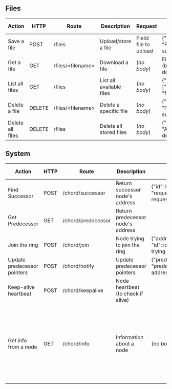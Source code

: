 ## Files

| Action | HTTP | Route | Description | Request | Success response | Error response |
| ------ | ---- | ----- | ----------- | ------- | ---------------- | -------------- |
| Save a file | POST | /files | Upload/store a file | Field: file to upload | {"message": "File uploaded successfully."} | {"error": "No file provided."} |
| Get a file | GET | /files/\<filename\> | Download a file | (*no body*) | File content (binary download) | {"error": "File not found."} |
| List all files | GET | /files | List all available files | (*no body*) | {"files": ["file1.txt", "file2.txt", ...]} | (*no body*)
| Delete a file | DELETE | /files/\<filename\> | Delete a specific file | (*no body*) | {"message": "File deleted successfully."} | {"error": "File not found."} | 
| Delete all files | DELETE | /files | Delete all stored files | (*no body*) | {"message": "All files deleted"} | (*no body*) |

## System

| Action | HTTP | Route | Description | Request | Success response | Error response |
| ------ | ---- | ----- | ----------- | ------- | ---------------- | -------------- |
| Find Successor | POST | /chord/successor | Return successor node's address | {"id": lookup_id, "requester": requester_addr} | {"successor_id": successor_id, "successor_addr": successor_address} | 
| Get Predecessor | GET | /chord/predecessor | Return predecessor node's address |
| Join the ring | POST | /chord/join | Node trying to join the ring | {"address" : address, "id": id} (of the node trying to join) |
| Update predecessor pointers | POST | /chord/notify | Update predecessor pointers | {"predecessor_id": id, "predecessor_address": address} | {"message": "ACK"}
| Keep-alive heartbeat | POST | /chord/keepalive | Node heartbeat (to check if alive) |
| Get info from a node | GET | /chord/info | Information about a node | (*no body*) | {"id": id, "address": address, "successor_id": successor_id, "successor_addr": successor_addr, "predecessor_id": predecessor_id, "predecessor_addr": predecessor_addr, "finger_table": finger_table} | (*no body*) |